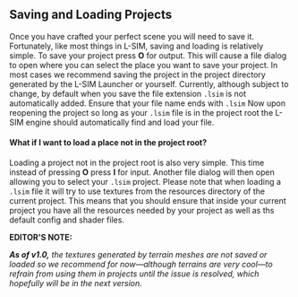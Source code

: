 ## Saving and Loading Projects
Once you have crafted your perfect scene you will need to save it. Fortunately, like most things in L-SIM, saving and loading is relatively simple.
To save your project press **O** for output. This will cause a file dialog to open where you can select the place you want to save your project.
In most cases we recommend saving the project in the project directory generated by the L-SIM Launcher or yourself.
Currently, although subject to change, by default when you save the file extension `.lsim` is not automatically added. Ensure that your file name ends with `.lsim`
Now upon reopening the project so long as your `.lsim` file is in the project root the L-SIM engine should automatically find and load your file.
#### What if I want to load a place not in the project root?
Loading a project not in the project root is also very simple. This time instead of pressing **O** press **I** for input.
Another file dialog will then open allowing you to select your `.lsim` project.
Please note that when loading a `.lsim` file it will try to use textures from the resources directory of the current project.
This means that you should ensure that inside your current project you have all the resources needed by your project as well as ths default config and shader files.

**EDITOR'S NOTE:**

_**As of v1.0,** the textures generated by terrain meshes are not saved or loaded so we recommend for now—although terrains are very cool—to refrain from using them in projects until the issue is resolved, which hopefully will be in the next version._